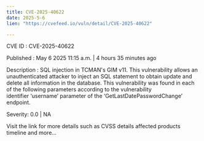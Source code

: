 ```yaml
---
title: CVE-2025-40622
date: 2025-5-6
lien: "https://cvefeed.io/vuln/detail/CVE-2025-40622"

---
```


CVE ID : CVE-2025-40622

Published :  May 6
2025
11:15 a.m. | 4 hours
35 minutes ago

Description : SQL injection in TCMAN's GIM v11. This vulnerability allows an unauthenticated attacker to inject an SQL statement to obtain
update and delete all information in the database. This vulnerability was found in each of the following parameters according to the vulnerability identifier ‘username’ parameter of the ‘GetLastDatePasswordChange’ endpoint.

Severity: 0.0 | NA

Visit the link for more details
such as CVSS details
affected products
timeline
and more...
